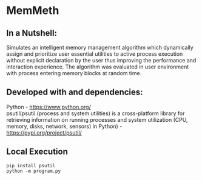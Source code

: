 # MemMeth
## In a Nutshell:
Simulates an intelligent memory management algorithm which dynamically assign and prioritize user essential utilities to active process execution without explicit declaration by the user thus improving the performance and interaction experience. The algorithm was evaluated in user environment with process entering memory blocks at random time.

## Developed with and dependencies:
Python - https://www.python.org/
<br>psutil(psutil (process and system utilities) is a cross-platform library for retrieving information on running processes and system utilization (CPU, memory, disks, network, sensors) in Python) - https://pypi.org/project/psutil/

## Local Execution
```
pip install psutil
python -m program.py
```
